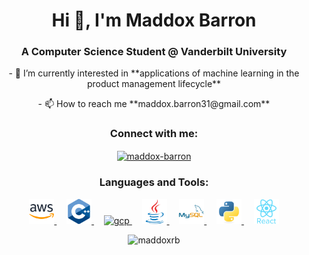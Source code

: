 <h1 align="center">Hi 👋, I'm Maddox Barron</h1>
<h3 align="center">A Computer Science Student @ Vanderbilt University</h3>
<p align="center">
- 🌱 I’m currently interested in **applications of machine learning in the product management lifecycle**
</p>
<p align="center">
- 📫 How to reach me **maddox.barron31@gmail.com**
</p>



<h3 align="center">Connect with me:</h3>
<p align="center">
  <a href="https://linkedin.com/in/maddox-barron" target="blank">
    <img align="center" src="https://raw.githubusercontent.com/rahuldkjain/github-profile-readme-generator/master/src/images/icons/Social/linked-in-alt.svg" alt="maddox-barron" height="30" width="40" />
  </a>
</p>

<h3 align="center">Languages and Tools:</h3>
<p align="center">
  <a href="https://aws.amazon.com" target="_blank" rel="noreferrer">
    <img src="https://raw.githubusercontent.com/devicons/devicon/master/icons/amazonwebservices/amazonwebservices-original-wordmark.svg" alt="aws" width="40" height="40" />
  </a>&#8287;&#8287;&#8287; <!-- Invisible Separator -->
  <a href="https://www.w3schools.com/cpp/" target="_blank" rel="noreferrer">
    <img src="https://raw.githubusercontent.com/devicons/devicon/master/icons/cplusplus/cplusplus-original.svg" alt="cplusplus" width="40" height="40" />
  </a>&#8287;&#8287;&#8287; <!-- Invisible Separator -->
  <a href="https://cloud.google.com" target="_blank" rel="noreferrer">
    <img src="https://www.vectorlogo.zone/logos/google_cloud/google_cloud-icon.svg" alt="gcp" width="40" height="40" />
  </a>&#8287;&#8287;&#8287; <!-- Invisible Separator -->
  <a href="https://www.java.com" target="_blank" rel="noreferrer">
    <img src="https://raw.githubusercontent.com/devicons/devicon/master/icons/java/java-original.svg" alt="java" width="40" height="40" />
  </a>&#8287;&#8287;&#8287; <!-- Invisible Separator -->
  <a href="https://www.mysql.com/" target="_blank" rel="noreferrer">
    <img src="https://raw.githubusercontent.com/devicons/devicon/master/icons/mysql/mysql-original-wordmark.svg" alt="mysql" width="40" height="40" />
  </a>&#8287;&#8287;&#8287; <!-- Invisible Separator -->
  <a href="https://www.python.org" target="_blank" rel="noreferrer">
    <img src="https://raw.githubusercontent.com/devicons/devicon/master/icons/python/python-original.svg" alt="python" width="40" height="40" />
  </a>&#8287;&#8287;&#8287; <!-- Invisible Separator -->
  <a href="https://reactjs.org/" target="_blank" rel="noreferrer">
    <img src="https://raw.githubusercontent.com/devicons/devicon/master/icons/react/react-original-wordmark.svg" alt="react" width="40" height="40"/>
  </a>
</p>

<p align="center">
  <img src="https://github-readme-streak-stats.herokuapp.com/?user=maddoxrb&theme=dark" alt="maddoxrb" />
</p>


